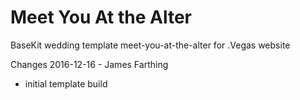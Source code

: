 Meet You At the Alter
========

BaseKit wedding template meet-you-at-the-alter for .Vegas website

Changes 2016-12-16 - James Farthing
+ initial template build
